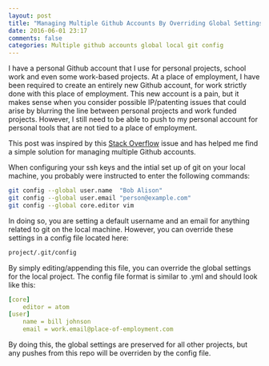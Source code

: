 ```yaml
---
layout: post
title: "Managing Multiple Github Accounts By Overriding Global Settings with Local Git Config"
date: 2016-06-01 23:17
comments: false
categories: Multiple github accounts global local git config
---
```


I have a personal Github account that I use for personal projects, school work and even some work-based projects. 
At a place of employment, I have been required to create an entirely new Github account, for work strictly done with this place of employment. 
This new account is a pain, but it makes sense when you consider possible IP/patenting issues that could arise by blurring the line between personal projects and work funded projects.
However, I still need to be able to push to my personal account for personal tools that are not tied to a place of employment.

This post was inspired by this [Stack Overflow](http://stackoverflow.com/questions/9347458/switch-between-user-identities-in-one-git-on-one-computer) issue and has helped me find a simple solution for managing multiple Github accounts.

When configuring your ssh keys and the intial set up of git on your local machine, you probably were instructed to enter the following commands:

```bash
git config --global user.name  "Bob Alison"
git config --global user.email "person@example.com"
git config --global core.editor vim
```

In doing so, you are setting a default username and an email for anything related to git on the local machine.
However, you can override these settings in a config file located here:

```bash
project/.git/config
```

By simply editing/appending this file, you can override the global settings for the local project. The config file format is similar to .yml and should look like this:

```yml
[core]
	editor = atom
[user]
	name = bill johnson
	email = work.email@place-of-employment.com
```

By doing this, the global settings are preserved for all other projects, but any pushes from this repo will be overriden by the config file.

